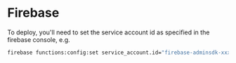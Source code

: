 # Firebase

To deploy, you'll need to set the service account id as specified in the firebase console, e.g.

```bash
firebase functions:config:set service_account.id="firebase-adminsdk-xxx@xxx.iam.gserviceaccount.com"
```